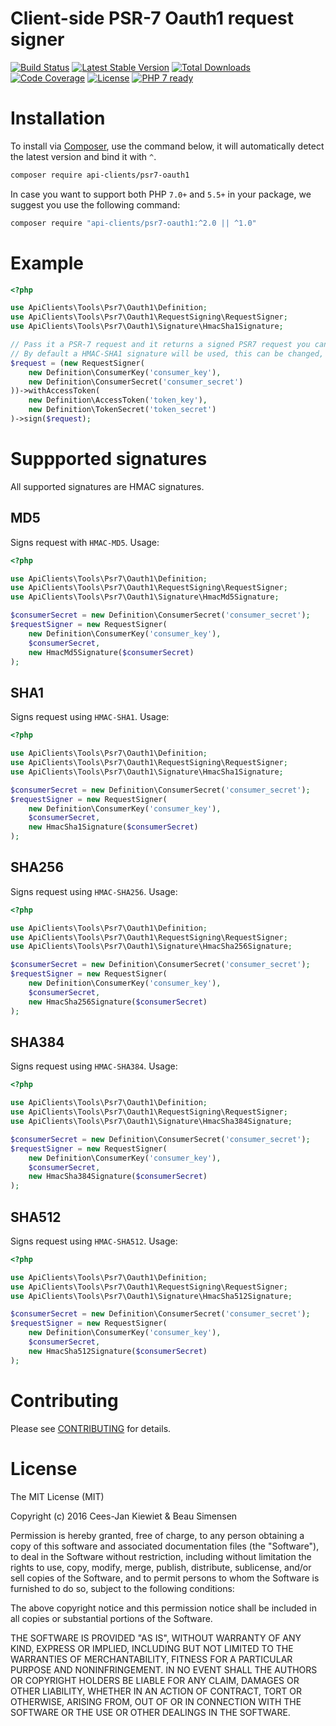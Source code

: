 # Client-side PSR-7 Oauth1 request signer

[![Build Status](https://travis-ci.org/php-api-clients/psr7-oauth1.svg?branch=master)](https://travis-ci.org/php-api-clients/psr7-oauth1)
[![Latest Stable Version](https://poser.pugx.org/api-clients/psr7-oauth1/v/stable.png)](https://packagist.org/packages/api-clients/psr7-oauth1)
[![Total Downloads](https://poser.pugx.org/api-clients/psr7-oauth1/downloads.png)](https://packagist.org/packages/api-clients/psr7-oauth1/stats)
[![Code Coverage](https://scrutinizer-ci.com/g/php-api-clients/psr7-oauth1/badges/coverage.png?b=master)](https://scrutinizer-ci.com/g/php-api-clients/psr7-oauth1/?branch=master)
[![License](https://poser.pugx.org/api-clients/psr7-oauth1/license.png)](https://packagist.org/packages/api-clients/psr7-oauth1)
[![PHP 7 ready](http://php7ready.timesplinter.ch/php-api-clients/psr7-oauth1/badge.svg)](https://appveyor-ci.org/php-api-clients/psr7-oauth1)

# Installation

To install via [Composer](http://getcomposer.org/), use the command below, it will automatically detect the latest version and bind it with `^`.

```bash
composer require api-clients/psr7-oauth1 
```

In case you want to support both PHP `7.0+` and `5.5+` in your package, we suggest you use the following command:

```bash
composer require "api-clients/psr7-oauth1:^2.0 || ^1.0" 
```

# Example

```php
<?php

use ApiClients\Tools\Psr7\Oauth1\Definition;
use ApiClients\Tools\Psr7\Oauth1\RequestSigning\RequestSigner;
use ApiClients\Tools\Psr7\Oauth1\Signature\HmacSha1Signature;

// Pass it a PSR-7 request and it returns a signed PSR7 request you can use in any PSR7 capable HTTP client.
// By default a HMAC-SHA1 signature will be used, this can be changed, see examples below how to do that.
$request = (new RequestSigner(
    new Definition\ConsumerKey('consumer_key'),
    new Definition\ConsumerSecret('consumer_secret')
))->withAccessToken(
    new Definition\AccessToken('token_key'),
    new Definition\TokenSecret('token_secret')
)->sign($request);
```

# Suppported signatures

All supported signatures are HMAC signatures.

## MD5

Signs request with `HMAC-MD5`. Usage:

```php
<?php

use ApiClients\Tools\Psr7\Oauth1\Definition;
use ApiClients\Tools\Psr7\Oauth1\RequestSigning\RequestSigner;
use ApiClients\Tools\Psr7\Oauth1\Signature\HmacMd5Signature;

$consumerSecret = new Definition\ConsumerSecret('consumer_secret');
$requestSigner = new RequestSigner(
    new Definition\ConsumerKey('consumer_key'),
    $consumerSecret,
    new HmacMd5Signature($consumerSecret)
);
```

## SHA1

Signs request using `HMAC-SHA1`. Usage:

```php
<?php

use ApiClients\Tools\Psr7\Oauth1\Definition;
use ApiClients\Tools\Psr7\Oauth1\RequestSigning\RequestSigner;
use ApiClients\Tools\Psr7\Oauth1\Signature\HmacSha1Signature;

$consumerSecret = new Definition\ConsumerSecret('consumer_secret');
$requestSigner = new RequestSigner(
    new Definition\ConsumerKey('consumer_key'),
    $consumerSecret,
    new HmacSha1Signature($consumerSecret)
);
```

## SHA256

Signs request using `HMAC-SHA256`. Usage:

```php
<?php

use ApiClients\Tools\Psr7\Oauth1\Definition;
use ApiClients\Tools\Psr7\Oauth1\RequestSigning\RequestSigner;
use ApiClients\Tools\Psr7\Oauth1\Signature\HmacSha256Signature;

$consumerSecret = new Definition\ConsumerSecret('consumer_secret');
$requestSigner = new RequestSigner(
    new Definition\ConsumerKey('consumer_key'),
    $consumerSecret,
    new HmacSha256Signature($consumerSecret)
);
```

## SHA384

Signs request using `HMAC-SHA384`. Usage:

```php
<?php

use ApiClients\Tools\Psr7\Oauth1\Definition;
use ApiClients\Tools\Psr7\Oauth1\RequestSigning\RequestSigner;
use ApiClients\Tools\Psr7\Oauth1\Signature\HmacSha384Signature;

$consumerSecret = new Definition\ConsumerSecret('consumer_secret');
$requestSigner = new RequestSigner(
    new Definition\ConsumerKey('consumer_key'),
    $consumerSecret,
    new HmacSha384Signature($consumerSecret)
);
```

## SHA512

Signs request using `HMAC-SHA512`. Usage:

```php
<?php

use ApiClients\Tools\Psr7\Oauth1\Definition;
use ApiClients\Tools\Psr7\Oauth1\RequestSigning\RequestSigner;
use ApiClients\Tools\Psr7\Oauth1\Signature\HmacSha512Signature;

$consumerSecret = new Definition\ConsumerSecret('consumer_secret');
$requestSigner = new RequestSigner(
    new Definition\ConsumerKey('consumer_key'),
    $consumerSecret,
    new HmacSha512Signature($consumerSecret)
);
```

# Contributing

Please see [CONTRIBUTING](CONTRIBUTING.md) for details.

# License

The MIT License (MIT)

Copyright (c) 2016 Cees-Jan Kiewiet & Beau Simensen

Permission is hereby granted, free of charge, to any person obtaining a copy
of this software and associated documentation files (the "Software"), to deal
in the Software without restriction, including without limitation the rights
to use, copy, modify, merge, publish, distribute, sublicense, and/or sell
copies of the Software, and to permit persons to whom the Software is
furnished to do so, subject to the following conditions:

The above copyright notice and this permission notice shall be included in all
copies or substantial portions of the Software.

THE SOFTWARE IS PROVIDED "AS IS", WITHOUT WARRANTY OF ANY KIND, EXPRESS OR
IMPLIED, INCLUDING BUT NOT LIMITED TO THE WARRANTIES OF MERCHANTABILITY,
FITNESS FOR A PARTICULAR PURPOSE AND NONINFRINGEMENT. IN NO EVENT SHALL THE
AUTHORS OR COPYRIGHT HOLDERS BE LIABLE FOR ANY CLAIM, DAMAGES OR OTHER
LIABILITY, WHETHER IN AN ACTION OF CONTRACT, TORT OR OTHERWISE, ARISING FROM,
OUT OF OR IN CONNECTION WITH THE SOFTWARE OR THE USE OR OTHER DEALINGS IN THE
SOFTWARE.
